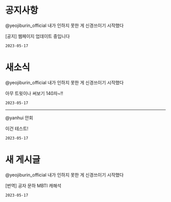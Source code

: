 
# 공지사항

@yeojiburin_official 내가 인하지 못한 게 신경쓰이기 시작했다

[공지] 웹페이지 업데이트 중입니다

`2023-05-17`

# 새소식

@yeojiburin_official 내가 인하지 못한 게 신경쓰이기 시작했다

아무 트윗이나 써보기 140자~!!

`2023-05-17`

---

@yanhui 안회

이건 테스트!

`2023-05-17`

# 새 게시글

@yeojiburin_official 내가 인하지 못한 게 신경쓰이기 시작했다

[번역] 공자 문하 MBTI 캐해석

`2023-05-17`